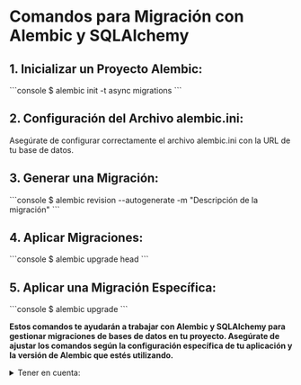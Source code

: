 # Comandos para Migración con Alembic y SQLAlchemy

## 1. Inicializar un Proyecto Alembic:
<div class="termy">
```console
$ alembic init -t async migrations
```
</div>

## 2. Configuración del Archivo alembic.ini:
Asegúrate de configurar correctamente el archivo alembic.ini con la URL de tu base de datos.


## 3. Generar una Migración:
<div class="termy">
```console
$ alembic revision --autogenerate -m "Descripción de la migración"
```
</div>


## 4. Aplicar Migraciones:
<div class="termy">
```console
$ alembic upgrade head
```
</div>

## 5. Aplicar una Migración Específica:
<div class="termy">
```console
$ alembic upgrade <identificador>
```
</div>

**Estos comandos te ayudarán a trabajar con Alembic y SQLAlchemy para gestionar migraciones de bases de datos en tu proyecto. Asegúrate de ajustar los comandos según la configuración específica de tu aplicación y la versión de Alembic que estés utilizando.**

<details markdown="1">
<summary>Tener en cuenta: </summary>
Ten en cuenta que los modelos nuevos que se vayan agregando deben estar importados en el directorio `core/databases/models/__init__.py` como en el siguiente ejemplo:
```Python
from . import Endpoints
from . import EndpointsGroups
from . import EndpointsRoles
...
# Demás importaciones
```
</details>
